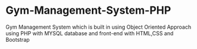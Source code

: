 # Gym-Management-System-PHP
Gym Management System which is built in using Object Oriented Approach using PHP with MYSQL database and front-end with HTML,CSS and Bootstrap
